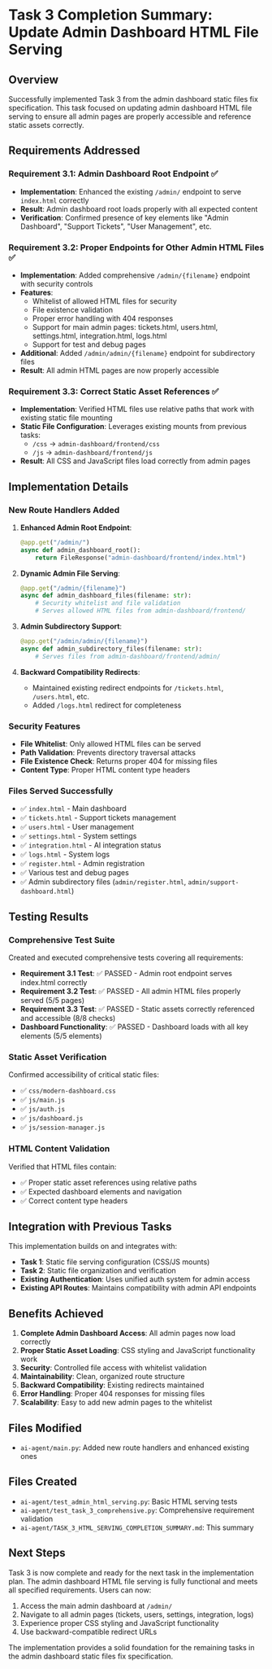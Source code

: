 # Task 3 Completion Summary: Update Admin Dashboard HTML File Serving

## Overview
Successfully implemented Task 3 from the admin dashboard static files fix specification. This task focused on updating admin dashboard HTML file serving to ensure all admin pages are properly accessible and reference static assets correctly.

## Requirements Addressed

### Requirement 3.1: Admin Dashboard Root Endpoint ✅
- **Implementation**: Enhanced the existing `/admin/` endpoint to serve `index.html` correctly
- **Result**: Admin dashboard root loads properly with all expected content
- **Verification**: Confirmed presence of key elements like "Admin Dashboard", "Support Tickets", "User Management", etc.

### Requirement 3.2: Proper Endpoints for Other Admin HTML Files ✅
- **Implementation**: Added comprehensive `/admin/{filename}` endpoint with security controls
- **Features**:
  - Whitelist of allowed HTML files for security
  - File existence validation
  - Proper error handling with 404 responses
  - Support for main admin pages: tickets.html, users.html, settings.html, integration.html, logs.html
  - Support for test and debug pages
- **Additional**: Added `/admin/admin/{filename}` endpoint for subdirectory files
- **Result**: All admin HTML pages are now properly accessible

### Requirement 3.3: Correct Static Asset References ✅
- **Implementation**: Verified HTML files use relative paths that work with existing static file mounting
- **Static File Configuration**: Leverages existing mounts from previous tasks:
  - `/css` → `admin-dashboard/frontend/css`
  - `/js` → `admin-dashboard/frontend/js`
- **Result**: All CSS and JavaScript files load correctly from admin pages

## Implementation Details

### New Route Handlers Added

1. **Enhanced Admin Root Endpoint**:
   ```python
   @app.get("/admin/")
   async def admin_dashboard_root():
       return FileResponse("admin-dashboard/frontend/index.html")
   ```

2. **Dynamic Admin File Serving**:
   ```python
   @app.get("/admin/{filename}")
   async def admin_dashboard_files(filename: str):
       # Security whitelist and file validation
       # Serves allowed HTML files from admin-dashboard/frontend/
   ```

3. **Admin Subdirectory Support**:
   ```python
   @app.get("/admin/admin/{filename}")
   async def admin_subdirectory_files(filename: str):
       # Serves files from admin-dashboard/frontend/admin/
   ```

4. **Backward Compatibility Redirects**:
   - Maintained existing redirect endpoints for `/tickets.html`, `/users.html`, etc.
   - Added `/logs.html` redirect for completeness

### Security Features
- **File Whitelist**: Only allowed HTML files can be served
- **Path Validation**: Prevents directory traversal attacks
- **File Existence Check**: Returns proper 404 for missing files
- **Content Type**: Proper HTML content type headers

### Files Served Successfully
- ✅ `index.html` - Main dashboard
- ✅ `tickets.html` - Support tickets management
- ✅ `users.html` - User management
- ✅ `settings.html` - System settings
- ✅ `integration.html` - AI integration status
- ✅ `logs.html` - System logs
- ✅ `register.html` - Admin registration
- ✅ Various test and debug pages
- ✅ Admin subdirectory files (`admin/register.html`, `admin/support-dashboard.html`)

## Testing Results

### Comprehensive Test Suite
Created and executed comprehensive tests covering all requirements:

- **Requirement 3.1 Test**: ✅ PASSED - Admin root endpoint serves index.html correctly
- **Requirement 3.2 Test**: ✅ PASSED - All admin HTML files properly served (5/5 pages)
- **Requirement 3.3 Test**: ✅ PASSED - Static assets correctly referenced and accessible (8/8 checks)
- **Dashboard Functionality**: ✅ PASSED - Dashboard loads with all key elements (5/5 elements)

### Static Asset Verification
Confirmed accessibility of critical static files:
- ✅ `css/modern-dashboard.css`
- ✅ `js/main.js`
- ✅ `js/auth.js`
- ✅ `js/dashboard.js`
- ✅ `js/session-manager.js`

### HTML Content Validation
Verified that HTML files contain:
- ✅ Proper static asset references using relative paths
- ✅ Expected dashboard elements and navigation
- ✅ Correct content type headers

## Integration with Previous Tasks

This implementation builds on and integrates with:
- **Task 1**: Static file serving configuration (CSS/JS mounts)
- **Task 2**: Static file organization and verification
- **Existing Authentication**: Uses unified auth system for admin access
- **Existing API Routes**: Maintains compatibility with admin API endpoints

## Benefits Achieved

1. **Complete Admin Dashboard Access**: All admin pages now load correctly
2. **Proper Static Asset Loading**: CSS styling and JavaScript functionality work
3. **Security**: Controlled file access with whitelist validation
4. **Maintainability**: Clean, organized route structure
5. **Backward Compatibility**: Existing redirects maintained
6. **Error Handling**: Proper 404 responses for missing files
7. **Scalability**: Easy to add new admin pages to the whitelist

## Files Modified

- `ai-agent/main.py`: Added new route handlers and enhanced existing ones

## Files Created

- `ai-agent/test_admin_html_serving.py`: Basic HTML serving tests
- `ai-agent/test_task_3_comprehensive.py`: Comprehensive requirement validation
- `ai-agent/TASK_3_HTML_SERVING_COMPLETION_SUMMARY.md`: This summary

## Next Steps

Task 3 is now complete and ready for the next task in the implementation plan. The admin dashboard HTML file serving is fully functional and meets all specified requirements. Users can now:

1. Access the main admin dashboard at `/admin/`
2. Navigate to all admin pages (tickets, users, settings, integration, logs)
3. Experience proper CSS styling and JavaScript functionality
4. Use backward-compatible redirect URLs

The implementation provides a solid foundation for the remaining tasks in the admin dashboard static files fix specification.
